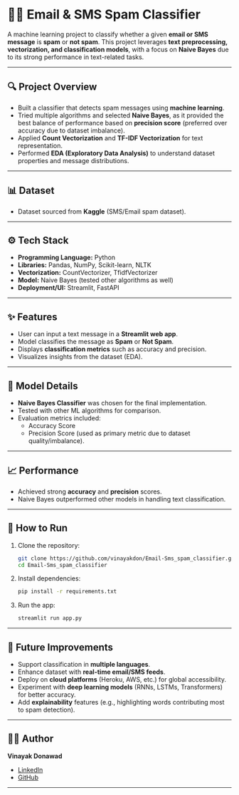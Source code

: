 # 📧📱 Email & SMS Spam Classifier  

A machine learning project to classify whether a given **email or SMS message** is **spam** or **not spam**. This project leverages **text preprocessing, vectorization, and classification models**, with a focus on **Naive Bayes** due to its strong performance in text-related tasks.  

---

## 🔍 Project Overview  
- Built a classifier that detects spam messages using **machine learning**.  
- Tried multiple algorithms and selected **Naive Bayes**, as it provided the best balance of performance based on **precision score** (preferred over accuracy due to dataset imbalance).  
- Applied **Count Vectorization** and **TF-IDF Vectorization** for text representation.  
- Performed **EDA (Exploratory Data Analysis)** to understand dataset properties and message distributions.  

---

## 📊 Dataset  
- Dataset sourced from **Kaggle** (SMS/Email spam dataset).  

---

## ⚙️ Tech Stack  
- **Programming Language:** Python  
- **Libraries:** Pandas, NumPy, Scikit-learn, NLTK  
- **Vectorization:** CountVectorizer, TfidfVectorizer  
- **Model:** Naive Bayes (tested other algorithms as well)  
- **Deployment/UI:** Streamlit, FastAPI  

---

## ✨ Features  
- User can input a text message in a **Streamlit web app**.  
- Model classifies the message as **Spam** or **Not Spam**.  
- Displays **classification metrics** such as accuracy and precision.  
- Visualizes insights from the dataset (EDA).  

---

## 🤖 Model Details  
- **Naive Bayes Classifier** was chosen for the final implementation.  
- Tested with other ML algorithms for comparison.  
- Evaluation metrics included:  
  - Accuracy Score  
  - Precision Score (used as primary metric due to dataset quality/imbalance).  

---

## 📈 Performance  
- Achieved strong **accuracy** and **precision** scores.  
- Naive Bayes outperformed other models in handling text classification.  

---

## 🚀 How to Run  
1. Clone the repository:  
   ```bash
   git clone https://github.com/vinayakdon/Email-Sms_spam_classifier.git
   cd Email-Sms_spam_classifier
   ```
2. Install dependencies:
   ```bash
   pip install -r requirements.txt
   ```
3. Run the app:
   ```bash
   streamlit run app.py
---

## 🔮 Future Improvements  
- Support classification in **multiple languages**.  
- Enhance dataset with **real-time email/SMS feeds**.  
- Deploy on **cloud platforms** (Heroku, AWS, etc.) for global accessibility.  
- Experiment with **deep learning models** (RNNs, LSTMs, Transformers) for better accuracy.  
- Add **explainability** features (e.g., highlighting words contributing most to spam detection).  

---

## 👨‍💻 Author  
**Vinayak Donawad**  
- [LinkedIn](https://www.linkedin.com/in/vinayak-donawad-a018171b8/)  
- [GitHub](https://github.com/vinayakdon)  

---


